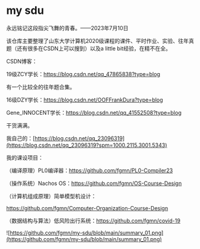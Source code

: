 # my sdu

永远铭记这段指尖飞舞的青春。——2023年7月10日

 

该仓库主要整理了山东大学计算机2020级课程的课件、平时作业、实验、往年真题（还有很多在CSDN上可以搜到）以及a little bit经验，在精不在全。

 

CSDN博客：

19级ZCY学长：https://blog.csdn.net/qq_47865838?type=blog

有一个比较全的往年题合集。

16级DZY学长：https://blog.csdn.net/OOFFrankDura?type=blog

Gene_INNOCENT学长：https://blog.csdn.net/qq_41552508?type=blog

干货满满。

我自己的：[https://blog.csdn.net/qq_23096319](https://blog.csdn.net/qq_23096319?spm=1000.2115.3001.5343)

 

我的课设项目：

（编译原理）PL0编译器：https://github.com/fgmn/PL0-Compiler23

（操作系统）Nachos OS：https://github.com/fgmn/OS-Course-Design

（计算机组成原理）简单模型机设计：

https://github.com/fgmn/Computer-Organization-Course-Design

（数据结构与算法）低风险出行系统：https://github.com/fgmn/covid-19



![https://github.com/fgmn/my-sdu/blob/main/summary_01.png](https://github.com/fgmn/my-sdu/blob/main/summary_01.png)

